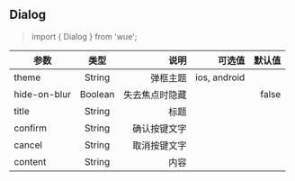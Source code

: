 ## Dialog

> import { Dialog } from 'wue';


| 参数           | 类型          | 说明  | 可选值| 默认值|
| ------------- |:-------------:| -----:|-----:|-----:|
| theme         | String |弹框主题| ios, android|
| hide-on-blur       |  Boolean|失去焦点时隐藏| | false|
| title       | String |标题|
| confirm       | String |确认按键文字|
| cancel       | String |取消按键文字|
| content       | String |内容| ||


```

```